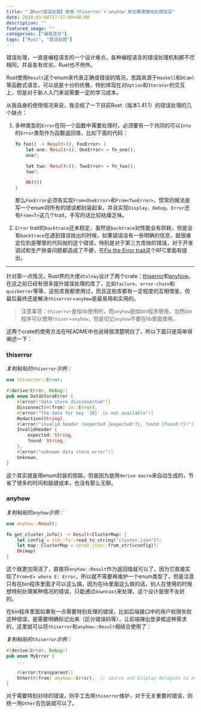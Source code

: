 ```yaml
---
title: "【Rust错误处理】使用`thiserror`+`anyhow`来优雅便捷地处理错误"
date: 2020-03-08T17:37:00+08:00
description: ""
featured_image: ""
categories: ["编程语言"]
tags: ["Rust", "错误处理"]
---
```


错误处理，一直是编程语言的一个设计难点，各种编程语言的错误处理机制都不尽相同，并且各有优劣，Rust也不例外。

Rust使用`Result`这个enum来代表正确或错误的情况，思路来源于`Haskell`和`OCaml`等函数式语言，可以说是十分的优雅，特别体现在对`Option`和`Iterator`的交互上，但是对于新人入门来说需要一定的学习成本。

从我自身的使用情况来说，我总结了一下目前Rust（版本1.41.1）的错误处理的几个缺点：

1. 多种类型的`Error`在同一个函数中需要处理时，必须要有一个共同的可以`Into`的`Error`类型作为函数返回值，比如下面的代码：

    ```rust
    fn foo() -> Result<(), FooError> {
        let one: Result<(), OneError> = fn_one();
        one?;

        let two: Result<(), TwoError> = fn_two();
        two?;

        Ok(())
    }
    ```

    那么`FooError`必须有实现`From<OneError>`和`From<TwoError>`，惯常的做法是写一个enum将所有的错误都封装起来，并且实现`Display`、`Debug`、`Error`还有`From<T>`这几个trait，手写的话比较枯燥乏味。

2. `Error` trait的`backtrace`还未稳定，虽然说`backtrace`对性能会有损耗，但是没有`backtrace`在遇到错误抛出的时候，如果错误没有一些明确的信息，就很难定位到是哪里的代码抛的这个错误，特别是对于第三方库抛的错误，对于开发调试和生产排查问题都造成了不便，在[Fix the Error trait](https://github.com/rust-lang/rust/issues/53487)这个RFC里面有提出。

----

针对第一点情况，Rust界的大佬`dtolnay`设计了两个crate：[thiserror](https://github.com/dtolnay/thiserror)和[anyhow](https://github.com/dtolnay/anyhow)。在这之前已经有很多提升错误处理的库了，比如`failure`、`error-chain`和`quickerror`等等，这些库我都使用过，而且这些库都有一定程度的互相借鉴，但最后最终还是解决`thiserror`+`anyhow`是最易用和实用的。

> 注意事项：`thiserror`是给lib使用的，而`anyhow`是给bin程序使用，当然bin程序可以使用`thiser`+`anyhow`，但是切记`anyhow`不要在lib里面使用。

这两个crate的使用方法在README中也说得很清楚明白了，所以下面只是简单得阐述一下：

### thiserror

*复制粘贴的`thiserror`示例：*

```rust
use thiserror::Error;

#[derive(Error, Debug)]
pub enum DataStoreError {
    #[error("data store disconnected")]
    Disconnect(#[from] io::Error),
    #[error("the data for key `{0}` is not available")]
    Redaction(String),
    #[error("invalid header (expected {expected:?}, found {found:?})")]
    InvalidHeader {
        expected: String,
        found: String,
    },
    #[error("unknown data store error")]
    Unknown,
}
```

这个其实就是用enum封装的思路，但是因为是用`derive macro`来自动生成的，节省了很多的时间和敲键成本，也没有那么无聊。

### anyhow

*复制粘贴的`anyhow`示例：*

```rust
use anyhow::Result;

fn get_cluster_info() -> Result<ClusterMap> {
    let config = std::fs::read_to_string("cluster.json")?;
    let map: ClusterMap = serde_json::from_str(&config)?;
    Ok(map)
}
```

这个就更加简洁了，直接将`anyhow::Result`作为返回值就可以了，因为它直接实现了`From<E> where E: Error`，所以就不需要再维护一个enum类型了，但是注意只有在bin程序里面才可以这么搞，因为在lib里面这么做的话，别人在使用的时候想特别处理某种情况的错误，只能通过`downcast`来处理，这个设计是很不友好的。

在bin程序里面如果有一点需要特别处理的错误，比如后端接口中的用户权限失败这种错误，是需要明确标记出来（区分错误码等），让前端弹出登录框这种需求的，这里就可以将`thiserror`和`anyhow::Result`相结合使用了：

*复制粘贴的`thiserror`示例：*

```rust
#[derive(Error, Debug)]
pub enum MyError {
    ...

    #[error(transparent)]
    Other(#[from] anyhow::Error),  // source and Display delegate to anyhow::Error
}

```

对于需要特别对待的错误，则手工去用`thiserror`维护，对于无关重要的错误，则统一用`Other`去包装就可以了。
